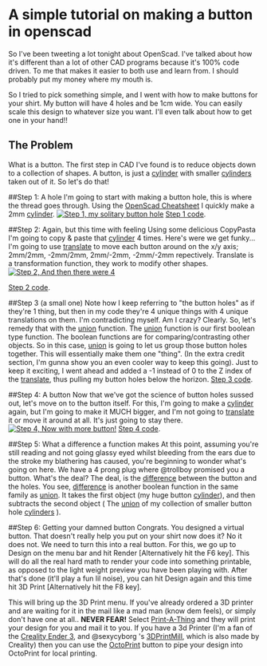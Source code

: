 # A simple tutorial on making a button in openscad

So I've been tweeting a lot tonight about OpenScad.  I've talked about how it's different than a lot of other CAD programs because it's 100% code driven.  To me that makes it easier to both use and learn from.  I should probably put my money where my mouth is.

So I tried to pick something simple, and I went with how to make buttons for your shirt.  My button will have 4 holes and be 1cm wide.  You can easily scale this design to whatever size you want.  I'll even talk about how to get one in your hand!!


## The Problem
What is a button.  The first step in CAD I've found is to reduce objects down to a collection of shapes.  A button, is just a [cylinder](https://en.wikibooks.org/wiki/OpenSCAD_User_Manual/Primitive_Solids#cylinder "cylinder") with smaller [cylinders](https://en.wikibooks.org/wiki/OpenSCAD_User_Manual/Primitive_Solids#cylinder "cylinders") taken out of it.  So let's do that!

##Step 1: A hole
I'm going to start with making a button hole, this is where the thread goes through.  Using the [OpenScad Cheatsheet](https://openscad.org/cheatsheet/ "OpenScad Cheatsheet") I quickly make a 2mm [cylinder](https://en.wikibooks.org/wiki/OpenSCAD_User_Manual/Primitive_Solids#cylinder "cylinder").
[![Step 1, my solitary button hole](https://avatars.githubusercontent.com/u/1096923?v=4 "Step 1, my solitary button hole")](https://avatars.githubusercontent.com/u/1096923?v=4 "Step 1, my solitary button hole")
[Step 1 code](http://github.com "Step 1 code").

##Step 2: Again, but this time with feeling
Using some delicious CopyPasta I'm going to copy & paste that [cylinder](https://en.wikibooks.org/wiki/OpenSCAD_User_Manual/Primitive_Solids#cylinder "cylinder") 4 times. Here's were we get funky... I'm going to use [translate](https://en.wikibooks.org/wiki/OpenSCAD_User_Manual/Transformations#translate "translate") to move each button around on the x/y axis; 2mm/2mm, -2mm/2mm, 2mm/-2mm, -2mm/-2mm repectively.  Translate is a transformation function, they work to modify other shapes.
[![Step 2, And then there were 4](https://avatars.githubusercontent.com/u/1096923?v=4 "Step 2, And then there were 4")](https://avatars.githubusercontent.com/u/1096923?v=4 "Step 2, And then there were 4")

[Step 2 code](http://github.com "Step 2 code").

##Step 3 (a small one)
Note how I keep referring to "the button holes" as if they're 1 thing, but then in my code they're 4 unique things with 4 unique translations on them.  I'm contradicting myself. Am I crazy? Clearly.  So, let's remedy that with the [union](https://en.wikibooks.org/wiki/OpenSCAD_User_Manual/CSG_Modelling#union "union") function.   The [union](https://en.wikibooks.org/wiki/OpenSCAD_User_Manual/CSG_Modelling#union "union") function is our first boolean type function. The boolean functions are for comparing/contrasting other objects.  So in this case, [union](https://en.wikibooks.org/wiki/OpenSCAD_User_Manual/CSG_Modelling#union "union") is going to let us group those button holes together. This will essentially make them one "thing".  (In the extra credit section, I'm gunna show you an even cooler way to keep this going).  Just to keep it exciting, I went ahead and added a -1 instead of 0 to the Z index of the [translate](https://en.wikibooks.org/wiki/OpenSCAD_User_Manual/Transformations#translate "translate"), thus pulling my button holes below the horizon. 
[Step 3 code](http://github.com "Step 3 code").

##Step 4: A button
Now that we've got the science of button holes sussed out, let's move on to the button itself.  For this, I'm going to make a  [cylinder](https://en.wikibooks.org/wiki/OpenSCAD_User_Manual/Primitive_Solids#cylinder "cylinder") again, but I'm going to make it MUCH bigger, and I'm not going to  [translate](https://en.wikibooks.org/wiki/OpenSCAD_User_Manual/Transformations#translate "translate") it or move it around at all.  It's just going to stay there.
[![Step 4, Now with more button!](https://avatars.githubusercontent.com/u/1096923?v=4 "Step 4, Now with more button!")](https://avatars.githubusercontent.com/u/1096923?v=4 "Step 4, Now with more button!")
[Step 4 code](http://github.com "Step 4 code").

##Step 5: What a difference a function makes
At this point, assuming you're still reading and not going glassy eyed whilst bleeding from the ears due to the stroke my blathering has caused, you're beginning to wonder what's going on here.  We have a 4 prong plug where @trollboy promised you a button. What's the deal?  The deal, is the [difference](https://en.wikibooks.org/wiki/OpenSCAD_User_Manual/CSG_Modelling#difference "difference") between the button and the holes.  You see, [difference](https://en.wikibooks.org/wiki/OpenSCAD_User_Manual/CSG_Modelling#difference "difference") is another boolean function in the same family as [union](https://en.wikibooks.org/wiki/OpenSCAD_User_Manual/CSG_Modelling#union "union").  It takes the first object (my huge button [cylinder](https://en.wikibooks.org/wiki/OpenSCAD_User_Manual/Primitive_Solids#cylinder "cylinder")), and then subtracts the second object ( The [union](https://en.wikibooks.org/wiki/OpenSCAD_User_Manual/CSG_Modelling#union "union") of my collection of smaller button hole [cylinders](https://en.wikibooks.org/wiki/OpenSCAD_User_Manual/Primitive_Solids#cylinder "cylinders")  ).

##Step 6: Getting your damned button
Congrats. You designed a virtual button.  That doesn't really help you put on your shirt now does it? No it does not.  We need to turn this into a real button.  For this, we go up to Design on the menu bar and hit Render [Alternatively hit the F6 key].  This will do all the real hard math to render your code into something printable, as opposed to the light weight preview you have been playing with.  After that's done (it'll play a fun lil noise), you can hit Design again and this time hit 3D Print  [Alternatively hit the F8 key]. 

This will bring up the 3D Print menu.  If you've already ordered a 3D printer and are waiting for it in the mail like a mad man (know dem feels), or simply don't have one at all.. **NEVER FEAR!**  Select [Print-A-Thing](https://printathing.com/ "Print-A-Thing") and they will print your design for you and mail it to you.  If you have a 3d Printer (I'm a fan of the [Creality Ender 3](https://www.creality.com/goods-detail/ender-3-v2-3d-printer "Creality Ender 3"), and @sexycyborg 's [3DPrintMill](https://www.creality.com/goods-detail/creality-3dprintmill-3d-printer "3DPrintMill"), which is also made by Creality) then you can use the [OctoPrint](https://octoprint.org/ "OctoPrint") button to pipe your design into OctoPrint for local printing.  
